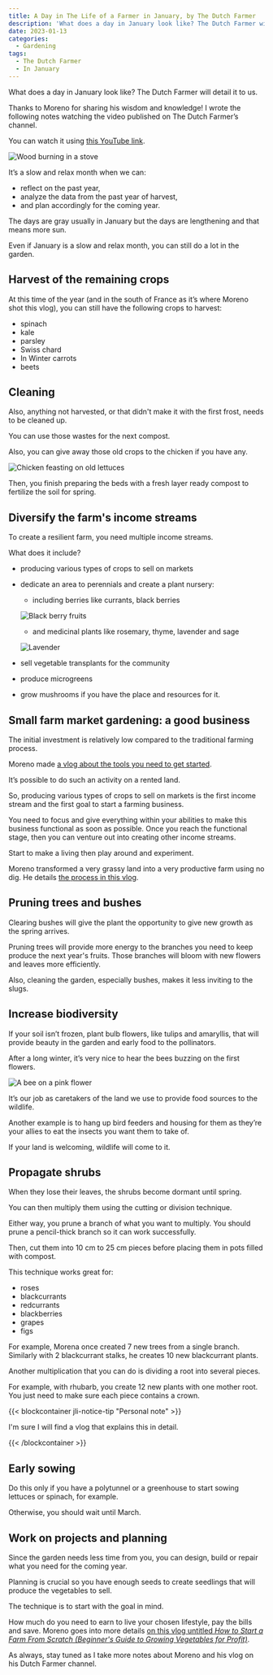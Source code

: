 ```yaml
---
title: A Day in The Life of a Farmer in January, by The Dutch Farmer
description: 'What does a day in January look like? The Dutch Farmer will detail it to us.'
date: 2023-01-13
categories:
  - Gardening
tags:
  - The Dutch Farmer
  - In January
---
```


What does a day in January look like? The Dutch Farmer will detail it to us.

Thanks to Moreno for sharing his wisdom and knowledge! I wrote the following notes watching the video published on The Dutch Farmer’s channel.

<!-- more -->

You can watch it using [this YouTube link](https://www.youtube.com/watch?v=ScBleHwOkgA).

![Wood burning in a stove](images/wood-burning-in-a-stove.jpg "Credits: image taken from The Dutch Farmer's vlog")

It’s a slow and relax month when we can:

- reflect on the past year,
- analyze the data from the past year of harvest,
- and plan accordingly for the coming year.

The days are gray usually in January but the days are lengthening and that means more sun.

Even if January is a slow and relax month, you can still do a lot in the garden.

## Harvest of the remaining crops

At this time of the year (and in the south of France as it’s where Moreno shot this vlog), you can still have the following crops to harvest:

- spinach
- kale
- parsley
- Swiss chard
- In Winter carrots
- beets

## Cleaning

Also, anything not harvested, or that didn't make it with the first frost, needs to be cleaned up.

You can use those wastes for the next compost.

Also, you can give away those old crops to the chicken if you have any.

![Chicken feasting on old lettuces](images/chicken-feasting-on-old-lettuces.jpg "Credits: image taken from The Dutch Farmer's vlog")

Then, you finish preparing the beds with a fresh layer ready compost to fertilize the soil for spring.

## Diversify the farm's income streams

To create a resilient farm, you need multiple income streams.

What does it include?

- producing various types of crops to sell on markets
- dedicate an area to perennials and create a plant nursery:

  - including berries like currants, black berries

  ![Black berry fruits](images/black-berries.jpg "Credits: image taken from The Dutch Farmer's vlog")

  - and medicinal plants like rosemary, thyme, lavender and sage

  ![Lavender](images/lavender.jpg "Credits: image taken from The Dutch Farmer's vlog")

- sell vegetable transplants for the community
- produce microgreens
- grow mushrooms if you have the place and resources for it.

## Small farm market gardening: a good business

The initial investment is relatively low compared to the traditional farming process.

Moreno made [a vlog about the tools you need to get started](https://www.youtube.com/watch?v=yUFr0C1FJjE).

It’s possible to do such an activity on a rented land.

So, producing various types of crops to sell on markets is the first income stream and the first goal to start a farming business.

You need to focus and give everything within your abilities to make this business functional as soon as possible. Once you reach the functional stage, then you can venture out into creating other income streams.

Start to make a living then play around and experiment.

Moreno transformed a very grassy land into a very productive farm using no dig. He details [the process in this vlog](https://www.youtube.com/watch?v=g2DDQ-uuLl0).

## Pruning trees and bushes

Clearing bushes will give the plant the opportunity to give new growth as the spring arrives.

Pruning trees will provide more energy to the branches you need to keep produce the next year's fruits. Those branches will bloom with new flowers and leaves more efficiently.

Also, cleaning the garden, especially bushes, makes it less inviting to the slugs.

## Increase biodiversity

If your soil isn’t frozen, plant bulb flowers, like tulips and amaryllis, that will provide beauty in the garden and early food to the pollinators.

After a long winter, it’s very nice to hear the bees buzzing on the first flowers.

![A bee on a pink flower](images/a-bee-n-a-pink-flower.jpg "Credits: image taken from The Dutch Farmer's vlog")

It’s our job as caretakers of the land we use to provide food sources to the wildlife.

Another example is to hang up bird feeders and housing for them as they’re your allies to eat the insects you want them to take of.

If your land is welcoming, wildlife will come to it.

## Propagate shrubs

When they lose their leaves, the shrubs become dormant until spring.

You can then multiply them using the cutting or division technique.

Either way, you prune a branch of what you want to multiply. You should prune a pencil-thick branch so it can work successfully.

Then, cut them into 10 cm to 25 cm pieces before placing them in pots filled with compost.

This technique works great for:

- roses
- blackcurrants
- redcurrants
- blackberries
- grapes
- figs

For example, Morena once created 7 new trees from a single branch. Similarly with 2 blackcurrant stalks, he creates 10 new blackcurrant plants.

Another multiplication that you can do is dividing a root into several pieces.

For example, with rhubarb, you create 12 new plants with one mother root. You just need to make sure each piece contains a crown.

{{< blockcontainer jli-notice-tip "Personal note" >}}

I'm sure I will find a vlog that explains this in detail.

{{< /blockcontainer >}}

## Early sowing

Do this only if you have a polytunnel or a greenhouse to start sowing lettuces or spinach, for example.

Otherwise, you should wait until March.

## Work on projects and planning

Since the garden needs less time from you, you can design, build or repair what you need for the coming year.

Planning is crucial so you have enough seeds to create seedlings that will produce the vegetables to sell.

The technique is to start with the goal in mind.

How much do you need to earn to live your chosen lifestyle, pay the bills and save. Moreno goes into more details [on this vlog untitled _How to Start a Farm From Scratch (Beginner's Guide to Growing Vegetables for Profit)_](https://www.youtube.com/watch?v=fRlUhUWS0Hk).

As always, stay tuned as I take more notes about Moreno and his vlog on his Dutch Farmer channel.
